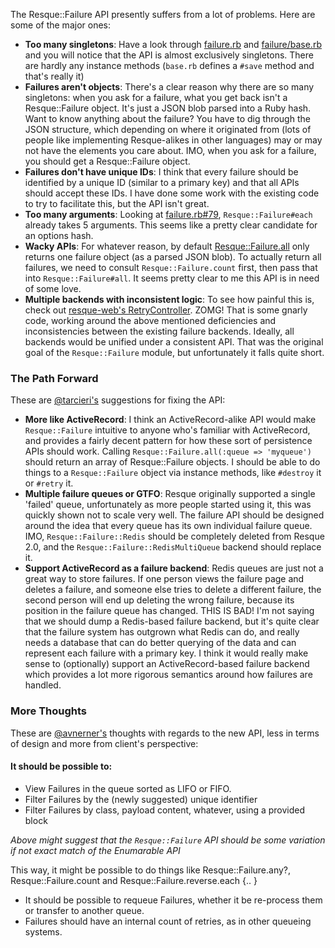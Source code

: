 The Resque::Failure API presently suffers from a lot of problems. Here are some of the major ones:

* **Too many singletons**: Have a look through [failure.rb](https://github.com/resque/resque/blob/master/lib/resque/failure.rb) and [failure/base.rb](https://github.com/resque/resque/blob/master/lib/resque/failure/base.rb) and you will notice that the API is almost exclusively singletons. There are hardly any instance methods (`base.rb` defines a `#save` method and that's really it)
* **Failures aren't objects**: There's a clear reason why there are so many singletons: when you ask for a failure, what you get back isn't a Resque::Failure object. It's just a JSON blob parsed into a Ruby hash. Want to know anything about the failure? You have to dig through the JSON structure, which depending on where it originated from (lots of people like implementing Resque-alikes in other languages) may or may not have the elements you care about. IMO, when you ask for a failure, you should get a Resque::Failure object.
* **Failures don't have unique IDs**: I think that every failure should be identified by a unique ID (similar to a primary key) and that all APIs should accept these IDs. I have done some work with the existing code to try to facilitate this, but the API isn't great.
* **Too many arguments**: Looking at [failure.rb#79](https://github.com/resque/resque/blob/1-x-stable/lib/resque/failure.rb#L79), `Resque::Failure#each` already takes 5 arguments. This seems like a pretty clear candidate for an options hash.
* **Wacky APIs**: For whatever reason, by default [Resque::Failure.all](https://github.com/resque/resque/blob/1-x-stable/lib/resque/failure.rb#L79) only returns one failure object (as a parsed JSON blob). To actually return all failures, we need to consult `Resque::Failure.count` first, then pass that into `Resque::Failure#all`. It seems pretty clear to me this API is in need of some love.
* **Multiple backends with inconsistent logic**: To see how painful this is, check out [resque-web's RetryController](https://github.com/resque/resque-web/blob/master/app/controllers/retry_controller.rb). ZOMG! That is some gnarly code, working around the above mentioned deficiencies and inconsistencies between the existing failure backends. Ideally, all backends would be unified under a consistent API. That was the original goal of the `Resque::Failure` module, but unfortunately it falls quite short.

### The Path Forward

These are [@tarcieri's](https://github.com/tarcieri) suggestions for fixing the API:

* **More like ActiveRecord**: I think an ActiveRecord-alike API would make `Resque::Failure` intuitive to anyone who's familiar with ActiveRecord, and provides a fairly decent pattern for how these sort of persistence APIs should work. Calling `Resque::Failure.all(:queue => 'myqueue')` should return an array of Resque::Failure objects. I should be able to do things to a `Resque::Failure` object via instance methods, like `#destroy` it or `#retry` it.
* **Multiple failure queues or GTFO**: Resque originally supported a single 'failed' queue, unfortunately as more people started using it, this was quickly shown not to scale very well. The failure API should be designed around the idea that every queue has its own individual failure queue. IMO, `Resque::Failure::Redis` should be completely deleted from Resque 2.0, and the `Resque::Failure::RedisMultiQueue` backend should replace it.
* **Support ActiveRecord as a failure backend**: Redis queues are just not a great way to store failures. If one person views the failure page and deletes a failure, and someone else tries to delete a different failure, the second person will end up deleting the wrong failure, because its position in the failure queue has changed. THIS IS BAD! I'm not saying that we should dump a Redis-based failure backend, but it's quite clear that the failure system has outgrown what Redis can do, and really needs a database that can do better querying of the data and can represent each failure with a primary key. I think it would really make sense to (optionally) support an ActiveRecord-based failure backend which provides a lot more rigorous semantics around how failures are handled.

### More Thoughts

These are [@avnerner's](https://github.com/AvnerCohen) thoughts with regards to the new API, less in terms of design and more from client's perspective: 

#### It should be possible to:

* View Failures in the queue sorted as LIFO or FIFO.
* Filter Failures by the (newly suggested) unique identifier
* Filter Failures by class, payload content, whatever, using a provided block

_Above might suggest that the `Resque::Failure` API should be some variation if not exact match of the Enumarable API_

This way, it might be possible to do things like Resque::Failure.any?, Resque::Failure.count and Resque::Failure.reverse.each {.. } 

* It should be possible to requeue Failures, whether it be re-process them or transfer to another queue.
* Failures should have an internal count of retries, as in other queueing systems.

